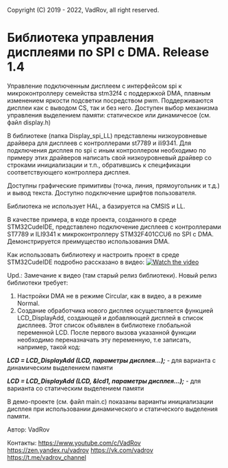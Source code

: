  Copyright (C) 2019 - 2022, VadRov, all right reserved.
 
 <h1><b>Библиотека управления дисплеями по SPI с DMA. Release 1.4</b></h1>
 
 Управление подключенным дисплеем с интерфейсом spi к микроконтроллеру семейства stm32f4 с поддержкой DMA, плавным изменением яркости подсветки
 посредством pwm. Поддерживаются дисплеи как с выводом CS, так и без него. Доступен выбор механизма управления выделением памяти: статическое или динамичесое (см. файл display.h)
 
 В библиотеке (папка Display_spi_LL) представлены низкоуровневые драйвера для дисплеев с контроллерами
 st7789 и ili9341. Для подключения дисплея по spi c иным контроллером необходимо по примеру этих драйверов написать
 свой низкоуровневый драйвер со строками инициализации и т.п., обратившись к спецификации соответствующего
 контроллера дисплея.
 
 Доступны графические примитивы (точка, линия, прямоугольник и т.д.) и вывод текста. Доступно подключение шрифтов пользователя.
 
 Библиотека не использует HAL, а базируется на CMSIS и LL. 
 
 В качестве примера, в коде проекта, созданного в среде STM32CudeIDE, представлено подключение дисплеев с контроллерами 
 ST7789 и ILI9341 к микроконтроллеру STM32F401CCU6 по SPI с DMA. Демонстрируется преимущество использования DMA.
 
 Как использовать библиотеку и настроить проект в среде STM32CudeIDE подробно рассказано в видео:
 [![Watch the video](https://img.youtube.com/vi/8tIJ16riJqo/maxresdefault.jpg)](https://youtu.be/8tIJ16riJqo)

 Upd.: Замечание к видео (там старый релиз библиотеки). 
 Новый релиз библиотеки требует:
 1. Настройки DMA не в режиме Circular, как в видео, а в режиме Normal.
 2. Создание обработчика нового дисплея осуществляется функцией LCD_DisplayAdd, создающей и добавляющей дисплей в список дисплеев. 
 Этот список объявлен в библиотеке глобальной переменной LCD. После первого вызова указанной функции необходимо переназначать эту переменную, т.е
 записать, например, такой код:
 
 <b><i>LCD = LCD_DisplayAdd (LCD, параметры дисплея...);</i></b> - для варианта с динамическим выделением памяти
 
 <b><i>LCD = LCD_DisplayAdd (LCD, &lcd1, параметры дисплея...);</i></b> - для варианта со статическим выделением памяти
 
 В демо-проекте (см. файл main.c) показаны варианты инициализации дисплея при использовании динамического и статического выделения памяти.
  
 Автор: VadRov
 
 Контакты:
 https://www.youtube.com/c/VadRov
 https://zen.yandex.ru/vadrov
 https://vk.com/vadrov
 https://t.me/vadrov_channel
